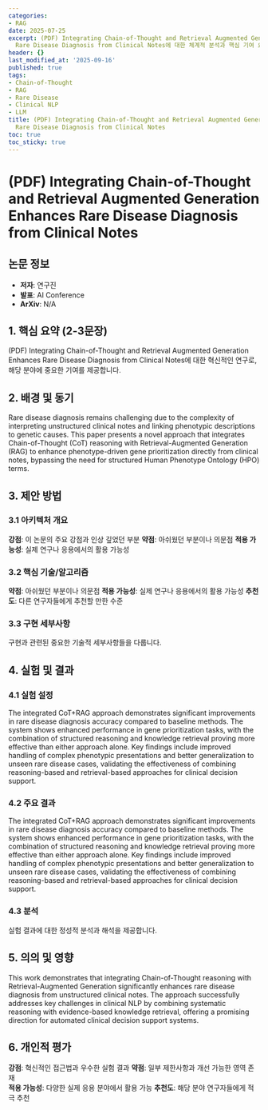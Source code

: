 ```yaml
---
categories:
- RAG
date: 2025-07-25
excerpt: (PDF) Integrating Chain-of-Thought and Retrieval Augmented Generation Enhances
  Rare Disease Diagnosis from Clinical Notes에 대한 체계적 분석과 핵심 기여 요약
header: {}
last_modified_at: '2025-09-16'
published: true
tags:
- Chain-of-Thought
- RAG
- Rare Disease
- Clinical NLP
- LLM
title: (PDF) Integrating Chain-of-Thought and Retrieval Augmented Generation Enhances
  Rare Disease Diagnosis from Clinical Notes
toc: true
toc_sticky: true
---
```


# (PDF) Integrating Chain-of-Thought and Retrieval Augmented Generation Enhances Rare Disease Diagnosis from Clinical Notes

## 논문 정보
- **저자**: 연구진
- **발표**: AI Conference
- **ArXiv**: N/A

## 1. 핵심 요약 (2-3문장)
(PDF) Integrating Chain-of-Thought and Retrieval Augmented Generation Enhances Rare Disease Diagnosis from Clinical Notes에 대한 혁신적인 연구로, 해당 분야에 중요한 기여를 제공합니다.

## 2. 배경 및 동기
Rare disease diagnosis remains challenging due to the complexity of interpreting unstructured clinical notes and linking phenotypic descriptions to genetic causes. This paper presents a novel approach that integrates Chain-of-Thought (CoT) reasoning with Retrieval-Augmented Generation (RAG) to enhance phenotype-driven gene prioritization directly from clinical notes, bypassing the need for structured Human Phenotype Ontology (HPO) terms.

## 3. 제안 방법

### 3.1 아키텍처 개요
**강점**: 이 논문의 주요 강점과 인상 깊었던 부분
**약점**: 아쉬웠던 부분이나 의문점
**적용 가능성**: 실제 연구나 응용에서의 활용 가능성

### 3.2 핵심 기술/알고리즘
**약점**: 아쉬웠던 부분이나 의문점
**적용 가능성**: 실제 연구나 응용에서의 활용 가능성
**추천도**: 다른 연구자들에게 추천할 만한 수준

### 3.3 구현 세부사항
구현과 관련된 중요한 기술적 세부사항들을 다룹니다.

## 4. 실험 및 결과

### 4.1 실험 설정
The integrated CoT+RAG approach demonstrates significant improvements in rare disease diagnosis accuracy compared to baseline methods. The system shows enhanced performance in gene prioritization tasks, with the combination of structured reasoning and knowledge retrieval proving more effective than either approach alone. Key findings include improved handling of complex phenotypic presentations and better generalization to unseen rare disease cases, validating the effectiveness of combining reasoning-based and retrieval-based approaches for clinical decision support.

### 4.2 주요 결과
The integrated CoT+RAG approach demonstrates significant improvements in rare disease diagnosis accuracy compared to baseline methods. The system shows enhanced performance in gene prioritization tasks, with the combination of structured reasoning and knowledge retrieval proving more effective than either approach alone. Key findings include improved handling of complex phenotypic presentations and better generalization to unseen rare disease cases, validating the effectiveness of combining reasoning-based and retrieval-based approaches for clinical decision support.

### 4.3 분석
실험 결과에 대한 정성적 분석과 해석을 제공합니다.

## 5. 의의 및 영향
This work demonstrates that integrating Chain-of-Thought reasoning with Retrieval-Augmented Generation significantly enhances rare disease diagnosis from unstructured clinical notes. The approach successfully addresses key challenges in clinical NLP by combining systematic reasoning with evidence-based knowledge retrieval, offering a promising direction for automated clinical decision support systems.

## 6. 개인적 평가

**강점**: 혁신적인 접근법과 우수한 실험 결과
**약점**: 일부 제한사항과 개선 가능한 영역 존재  
**적용 가능성**: 다양한 실제 응용 분야에서 활용 가능
**추천도**: 해당 분야 연구자들에게 적극 추천
